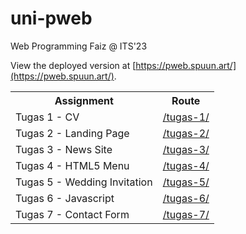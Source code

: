 # uni-pweb

Web Programming Faiz @ ITS'23

View the deployed version at [https://pweb.spuun.art/](https://pweb.spuun.art/).

<table>
    <tr>
        <th>Assignment</th>
        <th>Route</th>
    </tr>
    <tr>
        <td>Tugas 1 - CV</td>
        <td><a href="https://pweb.spuun.art/tugas-1/">/tugas-1/</a></td>
    </tr>
    <tr>
        <td>Tugas 2 - Landing Page</td>
        <td><a href="https://pweb.spuun.art/tugas-2/">/tugas-2/</a></td>
    </tr>
    <tr>
        <td>Tugas 3 - News Site</td>
        <td><a href="https://pweb.spuun.art/tugas-3/">/tugas-3/</a></td>
    </tr>
    <tr>
        <td>Tugas 4 - HTML5 Menu</td>
        <td><a href="https://pweb.spuun.art/tugas-4/">/tugas-4/</a></td>
    </tr>
    <tr>
        <td>Tugas 5 - Wedding Invitation</td>
        <td><a href="https://pweb.spuun.art/tugas-5/">/tugas-5/</a></td>
    </tr>
    <tr>
        <td>Tugas 6 - Javascript</td>
        <td><a href="https://pweb.spuun.art/tugas-6/">/tugas-6/</a></td>
    </tr>
    <tr>
        <td>Tugas 7 - Contact Form</td>
        <td><a href="https://pweb.spuun.art/tugas-7/">/tugas-7/</a></td>
    </tr>
</table>
